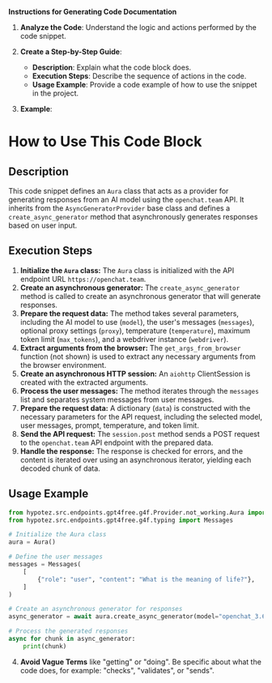 **Instructions for Generating Code Documentation**

1. **Analyze the Code**: Understand the logic and actions performed by the code snippet.

2. **Create a Step-by-Step Guide**:
    - **Description**: Explain what the code block does.
    - **Execution Steps**: Describe the sequence of actions in the code.
    - **Usage Example**: Provide a code example of how to use the snippet in the project.

3. **Example**:

How to Use This Code Block
=========================================================================================

Description
-------------------------
This code snippet defines an `Aura` class that acts as a provider for generating responses from an AI model using the `openchat.team` API. It inherits from the `AsyncGeneratorProvider` base class and defines a `create_async_generator` method that asynchronously generates responses based on user input.

Execution Steps
-------------------------
1. **Initialize the `Aura` class:** The `Aura` class is initialized with the API endpoint URL `https://openchat.team`.
2. **Create an asynchronous generator:** The `create_async_generator` method is called to create an asynchronous generator that will generate responses.
3. **Prepare the request data:** The method takes several parameters, including the AI model to use (`model`), the user's messages (`messages`), optional proxy settings (`proxy`), temperature (`temperature`), maximum token limit (`max_tokens`), and a webdriver instance (`webdriver`).
4. **Extract arguments from the browser:** The `get_args_from_browser` function (not shown) is used to extract any necessary arguments from the browser environment.
5. **Create an asynchronous HTTP session:** An `aiohttp` ClientSession is created with the extracted arguments.
6. **Process the user messages:** The method iterates through the `messages` list and separates system messages from user messages.
7. **Prepare the request data:** A dictionary (`data`) is constructed with the necessary parameters for the API request, including the selected model, user messages, prompt, temperature, and token limit.
8. **Send the API request:** The `session.post` method sends a POST request to the `openchat.team` API endpoint with the prepared data.
9. **Handle the response:** The response is checked for errors, and the content is iterated over using an asynchronous iterator, yielding each decoded chunk of data.

Usage Example
-------------------------

```python
from hypotez.src.endpoints.gpt4free.g4f.Provider.not_working.Aura import Aura
from hypotez.src.endpoints.gpt4free.g4f.typing import Messages

# Initialize the Aura class
aura = Aura()

# Define the user messages
messages = Messages(
    [
        {"role": "user", "content": "What is the meaning of life?"},
    ]
)

# Create an asynchronous generator for responses
async_generator = await aura.create_async_generator(model="openchat_3.6", messages=messages)

# Process the generated responses
async for chunk in async_generator:
    print(chunk)
```

4. **Avoid Vague Terms** like "getting" or "doing". Be specific about what the code does, for example: "checks", "validates", or "sends".